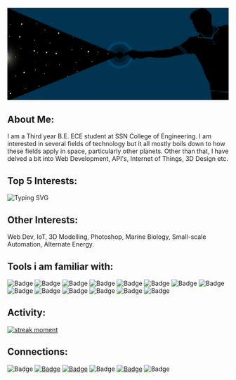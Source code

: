 ![Poster](touchdown.jpg)

## About Me:
 I am a Third year B.E. ECE student at SSN College of Engineering. I am interested in several fields of technology but it all mostly boils down to how these fields apply in space, particularly other planets. Other than that, I have delved a bit into Web Development, API's, Internet of Things, 3D Design etc.

## Top 5 Interests: 
![Typing SVG](https://readme-typing-svg.herokuapp.com/?lines=Space+Exploration;Material+Analysis;Hardware+Architecture;Machine+Learning;Sustainable+Habitation)

## Other Interests:
Web Dev, IoT, 3D Modelling, Photoshop, Marine Biology, Small-scale Automation, Alternate Energy.


## Tools i am familiar with:
![Badge](https://img.shields.io/badge/VS%20Code-10507a?logo=visual-studio-code)
![Badge](https://img.shields.io/badge/Heroku-10507a?logo=heroku)
![Badge](https://img.shields.io/badge/Python-10507a?logo=python)
![Badge](https://img.shields.io/badge/Matlab-10507a?logo=mathworks)
![Badge](https://img.shields.io/badge/Arduino-10507a?logo=arduino)
![Badge](https://img.shields.io/badge/RPi-10507a?logo=raspberry-pi)
![Badge](https://img.shields.io/badge/Tensorflow-10507a?logo=tensorflow)
![Badge](https://img.shields.io/badge/Keras-10507a?logo=keras)
![Badge](https://img.shields.io/badge/Colab-10507a?logo=google-colab)
![Badge](https://img.shields.io/badge/Photoshop-10507a?logo=adobe-photoshop)
![Badge](https://img.shields.io/badge/Blender-10507a?logo=blender)
![Badge](https://img.shields.io/badge/3DsMax-10507a?logo=autodesk)
![Badge](https://img.shields.io/badge/HTML-10507a?logo=html5)
![Badge](https://img.shields.io/badge/CSS-10507a?logo=css3)


## Activity:

[![streak moment](https://github-readme-streak-stats.herokuapp.com/?user=Roboramv2&theme=blue-green)](https://github.com/DenverCoder1/github-readme-streak-stats)

## Connections:
![Badge](https://img.shields.io/badge/Mail-sriramkraja@gmail.com-454eb0?logo=gmail)
[![Badge](https://img.shields.io/badge/Linkedin-Sriram%20R-454eb0?logo=linkedin)](https://www.linkedin.com/in/sriram-r-745a531b0/)
[![Badge](https://img.shields.io/badge/Youtube-Sriram%20R-454eb0?logo=youtube)](https://www.youtube.com/channel/UCopYYR3Du9RA--kK9ZQ3nbw)
![Badge](https://img.shields.io/badge/Discord-Roboram%23%201298-454eb0?logo=discord)
[![Badge](https://img.shields.io/badge/Spotify-Sriram%20R-454eb0?logo=spotify)](https://open.spotify.com/user/h9azvkbc9ms5fa1ealidksabt?si=7523cac7a9f04687)
![Badge](https://img.shields.io/badge/PS-valhallaodin--256-454eb0?logo=playstation)